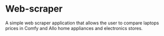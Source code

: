# Web-scraper
A simple web scraper application that allows the user to compare laptops prices in Сomfy and Allo home appliances and electronics stores.
